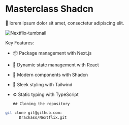 # Masterclass Shadcn

💎 lorem ipsum dolor sit amet, consectetur adipiscing elit.

![Nextflix-tumbnail](https://github.com/Drackass/Nextflix/raw/main/public/tumbnail.png)

Key Features:

- 📦 Package management with Next.js
- 🔄 Dynamic state management with React
- 💅 Modern components with Shadcn
- 💎 Sleek styling with Tailwind
- ⚙️ Static typing with TypeScript


      ## Cloning the repository

```bash
git clone git@github.com:
      Drackass/Nextflix.git 
```